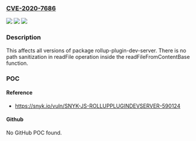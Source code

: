 ### [CVE-2020-7686](https://cve.mitre.org/cgi-bin/cvename.cgi?name=CVE-2020-7686)
![](https://img.shields.io/static/v1?label=Product&message=rollup-plugin-dev-server&color=blue)
![](https://img.shields.io/static/v1?label=Version&message=%3E%3D%200%20&color=brighgreen)
![](https://img.shields.io/static/v1?label=Vulnerability&message=Directory%20Traversal&color=brighgreen)

### Description

This affects all versions of package rollup-plugin-dev-server. There is no path sanitization in readFile operation inside the readFileFromContentBase function.

### POC

#### Reference
- https://snyk.io/vuln/SNYK-JS-ROLLUPPLUGINDEVSERVER-590124

#### Github
No GitHub POC found.

